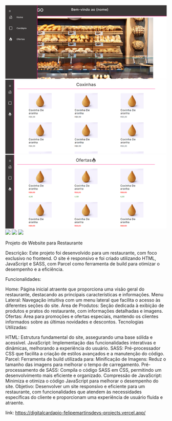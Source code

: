 <img src="./readme-img/Screenshot_32.png">
<img src="./readme-img/Screenshot_33.png">
<img src="./readme-img/Screenshot_34.png">

<img src="https://img.shields.io/badge/HTML5-E34F26?style=for-the-badge&logo=html5&logoColor=white">

<img src="https://img.shields.io/badge/JavaScript-F7DF1E?style=for-the-badge&logo=javascript&logoColor=white">

<img src="https://img.shields.io/badge/Sass-CC6699?style=for-the-badge&logo=sass&logoColor=white">

Projeto de Website para Restaurante

Descrição: Este projeto foi desenvolvido para um restaurante, com foco exclusivo no frontend. O site é responsivo e foi criado utilizando HTML, JavaScript e SASS, com Parcel como ferramenta de build para otimizar o desempenho e a eficiência.

Funcionalidades:

Home: Página inicial atraente que proporciona uma visão geral do restaurante, destacando as principais características e informações.
Menu Lateral: Navegação intuitiva com um menu lateral que facilita o acesso às diferentes seções do site.
Área de Produtos: Seção dedicada à exibição de produtos e pratos do restaurante, com informações detalhadas e imagens.
Ofertas: Área para promoções e ofertas especiais, mantendo os clientes informados sobre as últimas novidades e descontos.
Tecnologias Utilizadas:

HTML: Estrutura fundamental do site, assegurando uma base sólida e acessível.
JavaScript: Implementação das funcionalidades interativas e dinâmicas, melhorando a experiência do usuário.
SASS: Pré-processador CSS que facilita a criação de estilos avançados e a manutenção do código.
Parcel: Ferramenta de build utilizada para:
Minificação de Imagens: Reduz o tamanho das imagens para melhorar o tempo de carregamento.
Pré-processamento de SASS: Compila o código SASS em CSS, permitindo um desenvolvimento mais eficiente e organizado.
Compressão de JavaScript: Minimiza e otimiza o código JavaScript para melhorar o desempenho do site.
Objetivo: Desenvolver um site responsivo e eficiente para um restaurante, com funcionalidades que atendem às necessidades específicas do cliente e proporcionam uma experiência de usuário fluida e atraente.

link: https://digitalcardapio-felipemartinsdevs-projects.vercel.app/